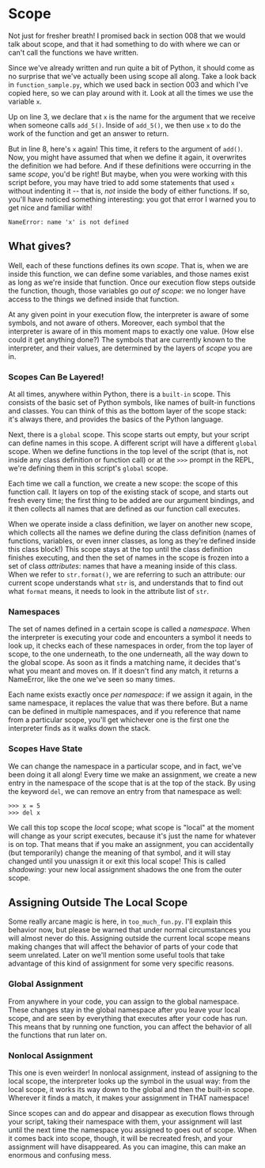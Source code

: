 # Scope

Not just for fresher breath! I promised back in section 008 that we would talk about scope, and that it had something to do with where we can or can't call the functions we have written.

Since we've already written and run quite a bit of Python, it should come as no surprise that we've actually been using scope all along. Take a look back in `function_sample.py`, which we used back in section 003 and which I've copied here, so we can play around with it. Look at all the times we use the variable `x`.

Up on line 3, we declare that `x` is the name for the argument that we receive when someone calls `add_5()`. Inside of `add_5()`, we then use `x` to do the work of the function and get an answer to return.

But in line 8, here's `x` again! This time, it refers to the argument of `add()`. Now, you might have assumed that when we define it again, it overwrites the definition we had before. And if these definitions were occurring in the same _scope_, you'd be right! But maybe, when you were working with this script before, you may have tried to add some statements that used `x` without indenting it -- that is, _not_ inside the body of either functions. If so, you'll have noticed something interesting: you got that error I warned you to get nice and familiar with!

```
NameError: name 'x' is not defined
```

## What gives?

Well, each of these functions defines its own _scope_. That is, when we are inside this function, we can define some variables, and those names exist as long as we're inside that function. Once our execution flow steps outside the function, though, those variables go _out of scope_: we no longer have access to the things we defined inside that function.

At any given point in your execution flow, the interpreter is aware of some symbols, and not aware of others. Moreover, each symbol that the interpreter is aware of in this moment maps to exactly one value. (How else could it get anything done?) The symbols that are currently known to the interpreter, and their values, are determined by the layers of _scope_ you are in.

### Scopes Can Be Layered!

At all times, anywhere within Python, there is a `built-in` scope. This consists of the basic set of Python symbols, like names of built-in functions and classes. You can think of this as the bottom layer of the scope stack: it's always there, and provides the basics of the Python language.

Next, there is a `global` scope. This scope starts out empty, but your script can define names in this scope. A different script will have a different `global` scope. When we define functions in the top level of the script (that is, not inside any class definition or function call) or at the `>>>` prompt in the REPL, we're defining them in this script's `global` scope.

Each time we call a function, we create a new scope: the scope of this function call. It layers on top of the existing stack of scope, and starts out fresh every time; the first thing to be added are our argument bindings, and it then collects all names that are defined as our function call executes.

When we operate inside a class definition, we layer on another new scope, which collects all the names we define during the class definition (names of functions, variables, or even inner classes, as long as they're defined inside this class block!) This scope stays at the top until the class definition finishes executing, and then the set of names in the scope is frozen into a set of class _attributes_: names that have a meaning inside of this class. When we refer to `str.format()`, we are referring to such an attribute: our current scope understands what `str` is, and understands that to find out what `format` means, it needs to look in the attribute list of `str`.

### Namespaces

The set of names defined in a certain scope is called a _namespace_. When the interpreter is executing your code and encounters a symbol it needs to look up, it checks each of these namespaces in order, from the top layer of scope, to the one underneath, to the one underneath, all the way down to the global scope. As soon as it finds a matching name, it decides that's what you meant and moves on. If it doesn't find any match, it returns a NameError, like the one we've seen so many times.

Each name exists exactly once _per namespace_: if we assign it again, in the same namespace, it replaces the value that was there before. But a name can be defined in multiple namespaces, and if you reference that name from a particular scope, you'll get whichever one is the first one the interpreter finds as it walks down the stack.

### Scopes Have State

We can change the namespace in a particular scope, and in fact, we've been doing it all along! Every time we make an assignment, we create a new entry in the namespace of the scope that is at the top of the stack. By using the keyword `del`, we can remove an entry from that namespace as well:

```
>>> x = 5
>>> del x
```

We call this top scope the _local_ scope; what scope is "local" at the moment will change as your script executes, because it's just the name for whatever is on top. That means that if you make an assignment, you can accidentally (but temporarily) change the meaning of that symbol, and it will stay changed until you unassign it or exit this local scope! This is called _shadowing_: your new local assignment shadows the one from the outer scope.

## Assigning Outside The Local Scope

Some really arcane magic is here, in `too_much_fun.py`. I'll explain this behavior now, but please be warned that under normal circumstances you will almost never do this. Assigning outside the current local scope means making changes that will affect the behavior of parts of your code that seem unrelated. Later on we'll mention some useful tools that take advantage of this kind of assignment for some very specific reasons.

### Global Assignment

From anywhere in your code, you can assign to the global namespace. These changes stay in the global namespace after you leave your local scope, and are seen by everything that executes after your code has run. This means that by running one function, you can affect the behavior of all the functions that run later on.

### Nonlocal Assignment

This one is even weirder! In nonlocal assignment, instead of assigning to the local scope, the interpreter looks up the symbol in the usual way: from the local scope, it works its way down to the global and then the built-in scope. Wherever it finds a match, it makes your assignment in THAT namespace!

Since scopes can and do appear and disappear as execution flows through your script, taking their namespace with them, your assignment will last until the next time the namespace you assigned to goes out of scope. When it comes back into scope, though, it will be recreated fresh, and your assignment will have disappeared. As you can imagine, this can make an enormous and confusing mess.
